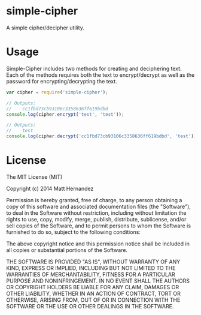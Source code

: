 simple-cipher
=============

A simple cipher/decipher utility.

# Usage

Simple-Cipher includes two methods for creating and deciphering text. Each of
the methods requires both the text to encrypt/decrypt as well as the password
for encrypting/decrypting the text.

```js
var cipher = require('simple-cipher');

// Outputs:
//    cc1fbd73cb93106c3358636ff619bdbd
console.log(cipher.encrypt('test', 'test'));

// Outputs:
//    test
console.log(cipher.decrypt('cc1fbd73cb93106c3358636ff619bdbd', 'test'));
```

# License

The MIT License (MIT)

Copyright (c) 2014 Matt Hernandez

Permission is hereby granted, free of charge, to any person obtaining a copy
of this software and associated documentation files (the "Software"), to deal
in the Software without restriction, including without limitation the rights
to use, copy, modify, merge, publish, distribute, sublicense, and/or sell
copies of the Software, and to permit persons to whom the Software is
furnished to do so, subject to the following conditions:

The above copyright notice and this permission notice shall be included in all
copies or substantial portions of the Software.

THE SOFTWARE IS PROVIDED "AS IS", WITHOUT WARRANTY OF ANY KIND, EXPRESS OR
IMPLIED, INCLUDING BUT NOT LIMITED TO THE WARRANTIES OF MERCHANTABILITY,
FITNESS FOR A PARTICULAR PURPOSE AND NONINFRINGEMENT. IN NO EVENT SHALL THE
AUTHORS OR COPYRIGHT HOLDERS BE LIABLE FOR ANY CLAIM, DAMAGES OR OTHER
LIABILITY, WHETHER IN AN ACTION OF CONTRACT, TORT OR OTHERWISE, ARISING FROM,
OUT OF OR IN CONNECTION WITH THE SOFTWARE OR THE USE OR OTHER DEALINGS IN THE
SOFTWARE.
